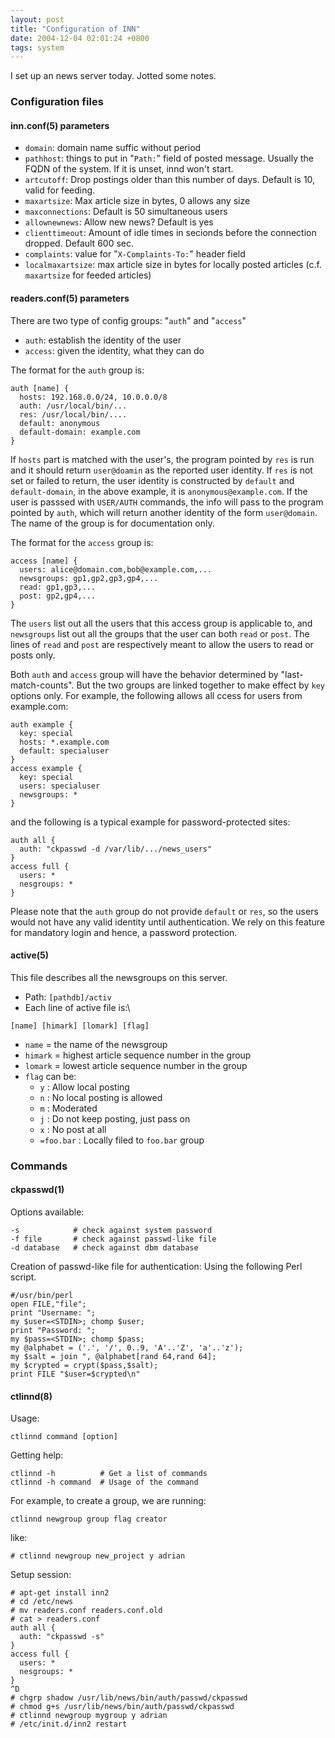 ```yaml
---
layout: post
title: "Configuration of INN"
date: 2004-12-04 02:01:24 +0800
tags: system
---
```


I set up an news server today. Jotted some notes.

### Configuration files

#### inn.conf(5) parameters

  * `domain`: domain name suffic without period
  * `pathhost`: things to put in "`Path:`" field of posted message. Usually the FQDN of the system. If it is unset, innd won't start.
  * `artcutoff`: Drop postings older than this number of days. Default is 10, valid for feeding.
  * `maxartsize`: Max article size in bytes, 0 allows any size
  * `maxconnections`: Default is 50 simultaneous users
  * `allownewnews`: Allow new news? Default is yes
  * `clienttimeout`: Amount of idle times in secionds before the connection dropped. Default 600 sec.
  * `complaints`: value for "`X-Complaints-To:`" header field
  * `localmaxartsize`: max article size in bytes for locally posted articles (c.f. `maxartsize` for feeded articles)

#### readers.conf(5) parameters

There are two type of config groups: "`auth`" and "`access`"
  * `auth`: establish the identity of the user
  * `access`: given the identity, what they can do

The format for the `auth` group is:

```
auth [name] {
  hosts: 192.168.0.0/24, 10.0.0.0/8
  auth: /usr/local/bin/...
  res: /usr/local/bin/....
  default: anonymous
  default-domain: example.com
}
```

If `hosts` part is matched with the user's, the program pointed by `res` is run
and it should return `user@doamin` as the reported user identity. If `res` is
not set or failed to return, the user identity is constructed by `default` and
`default-domain`, in the above example, it is `anonymous@example.com`. If the
user is passsed with `USER/AUTH` commands, the info will pass to the program
pointed by `auth`, which will return another identity of the form `user@domain`.
The name of the group is for documentation only.

The format for the `access` group is:

    access [name] {
      users: alice@domain.com,bob@example.com,...
      newsgroups: gp1,gp2,gp3,gp4,...
      read: gp1,gp3,...
      post: gp2,gp4,...
    }

The `users` list out all the users that this access group is applicable to, and
`newsgroups` list out all the groups that the user can both `read` or `post`.
The lines of `read` and `post` are respectively meant to allow the users to read
or posts only.

Both `auth` and `access` group will have the behavior determined by
"last-match-counts". But the two groups are linked together to make effect by
`key` options only. For example, the following allows all ccess for users from
example.com:

    auth example {
      key: special
      hosts: *.example.com
      default: specialuser
    }
    access example {
      key: special
      users: specialuser
      newsgroups: *
    }

and the following is a typical example for password-protected sites:

    auth all {
      auth: "ckpasswd -d /var/lib/.../news_users"
    }
    access full {
      users: *
      nesgroups: *
    }

Please note that the `auth` group do not provide `default` or `res`, so the
users would not have any valid identity until authentication. We rely on this
feature for mandatory login and hence, a password protection.

#### active(5)

This file describes all the newsgroups on this server.

* Path: `[pathdb]/activ`
* Each line of active file is:\\
```
[name] [himark] [lomark] [flag]
```
  * `name` = the name of the newsgroup
  * `himark` = highest article sequence number in the group
  * `lomark` = lowest article sequence number in the group
  * `flag` can be:
    * `y` : Allow local posting
    * `n` : No local posting is allowed
    * `m` : Moderated
    * `j` : Do not keep posting, just pass on
    * `x` : No post at all
    * `=foo.bar` : Locally filed to `foo.bar` group

### Commands

#### ckpasswd(1)
Options available:

    -s            # check against system password
    -f file       # check against passwd-like file
    -d database   # check against dbm database

Creation of passwd-like file for authentication: Using the following Perl script.

    #/usr/bin/perl
    open FILE,"file";
    print "Username: ";
    my $user=<STDIN>; chomp $user;
    print "Password: ";
    my $pass=<STDIN>; chomp $pass;
    my @alphabet = ('.', '/', 0..9, 'A'..'Z', 'a'..'z');
    my $salt = join ", @alphabet[rand 64,rand 64];
    my $crypted = crypt($pass,$salt);
    print FILE "$user=$crypted\n"

#### ctlinnd(8)
Usage:

    ctlinnd command [option]

Getting help:

    ctlinnd -h          # Get a list of commands
    ctlinnd -h command  # Usage of the command

For example, to create a group, we are running:

    ctlinnd newgroup group flag creator

like:

    # ctlinnd newgroup new_project y adrian

Setup session:

    # apt-get install inn2
    # cd /etc/news
    # mv readers.conf readers.conf.old
    # cat > readers.conf
    auth all {
      auth: "ckpasswd -s"
    }
    access full {
      users: *
      nesgroups: *
    }
    ^D
    # chgrp shadow /usr/lib/news/bin/auth/passwd/ckpasswd
    # chmod g+s /usr/lib/news/bin/auth/passwd/ckpasswd
    # ctlinnd newgroup mygroup y adrian
    # /etc/init.d/inn2 restart

